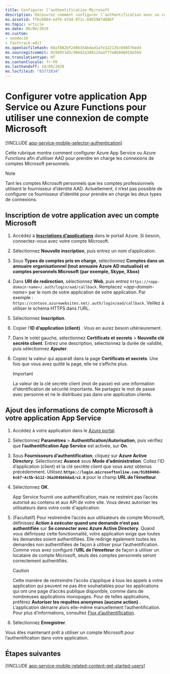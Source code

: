 ```yaml
---
title: Configurer l’authentification Microsoft
description: Découvrez comment configurer l’authentification avec un compte Microsoft pour en faire un fournisseur d’identité pour votre application App Service ou Azure Functions.
ms.assetid: ffbc6064-edf6-474d-971c-695598fd08bf
ms.topic: article
ms.date: 08/08/2019
ms.custom:
- seodec18
- fasttrack-edit
ms.openlocfilehash: 68af882bf240b354bdad1afe322135c048576ed4
ms.sourcegitcommit: 829d951d5c90442a38012daaf77e86046018e5b9
ms.translationtype: HT
ms.contentlocale: fr-FR
ms.lasthandoff: 10/09/2020
ms.locfileid: "83772834"
---
```

# <a name="configure-your-app-service-or-azure-functions-app-to-use-microsoft-account-login"></a>Configurer votre application App Service ou Azure Functions pour utiliser une connexion de compte Microsoft

[!INCLUDE [app-service-mobile-selector-authentication](../../includes/app-service-mobile-selector-authentication.md)]

Cette rubrique montre comment configurer Azure App Service ou Azure Functions afin d’utiliser AAD pour prendre en charge les connexions de comptes Microsoft personnels.

> [!NOTE]
> Tant les comptes Microsoft personnels que les comptes professionnels utilisent le fournisseur d’identité AAD. Actuellement, il n’est pas possible de configurer ce fournisseur d’identité pour prendre en charge les deux types de connexions.

## <a name="register-your-app-with-microsoft-account"></a><a name="register-microsoft-account"> </a>Inscription de votre application avec un compte Microsoft

1. Accédez à [**Inscriptions d’applications**](https://portal.azure.com/#blade/Microsoft_AAD_RegisteredApps/ApplicationsListBlade) dans le portail Azure. Si besoin, connectez-vous avec votre compte Microsoft.
1. Sélectionnez **Nouvelle inscription**, puis entrez un nom d’application.
1. Sous **Types de comptes pris en charge**, sélectionnez **Comptes dans un annuaire organisationnel (tout annuaire Azure AD mutualisé) et comptes personnels Microsoft (par exemple, Skype, Xbox)**
1. Dans **URI de redirection**, sélectionnez **Web**, puis entrez `https://<app-domain-name>/.auth/login/aad/callback`. Remplacez *\<app-domain-name>* par le nom de votre application de votre application.  Par exemple : `https://contoso.azurewebsites.net/.auth/login/aad/callback`. Veillez à utiliser le schéma HTTPS dans l’URL.

1. Sélectionnez **Inscription**.
1. Copier l’**ID d’application (client)** . Vous en aurez besoin ultérieurement.
1. Dans le volet gauche, sélectionnez **Certificats et secrets** > **Nouvelle clé secrète client**. Entrez une description, sélectionnez la durée de validité, puis sélectionnez **Ajouter**.
1. Copiez la valeur qui apparaît dans la page **Certificats et secrets**. Une fois que vous avez quitté la page, elle ne s’affiche plus.

    > [!IMPORTANT]
    > La valeur de la clé secrète client (mot de passe) est une information d’identification de sécurité importante. Ne partagez le mot de passe avec personne et ne le distribuez pas dans une application cliente.

## <a name="add-microsoft-account-information-to-your-app-service-application"></a><a name="secrets"> </a>Ajout des informations de compte Microsoft à votre application App Service

1. Accédez à votre application dans le [Azure portal].
1. Sélectionnez **Paramètres** > **Authentification/Autorisation**, puis vérifiez que **l’authentification App Service** est activée, sur **On**.
1. Sous **Fournisseurs d’authentification**, cliquez sur **Azure Active Directory**. Sélectionnez **Avancé** sous **Mode d’administration**. Collez l’ID d’application (client) et la clé secrète client que vous avez obtenus précédemment. Utilisez **`https://login.microsoftonline.com/9188040d-6c67-4c5b-b112-36a304b66dad/v2.0`** pour le champ **URL de l’émetteur**.
1. Sélectionnez **OK**.

   App Service fournit une authentification, mais ne restreint pas l’accès autorisé au contenu et aux API de votre site. Vous devez autoriser les utilisateurs dans votre code d'application.

1. (Facultatif) Pour restreindre l’accès aux utilisateurs de compte Microsoft, définissez **Action à exécuter quand une demande n’est pas authentifiée** sur **Se connecter avec Azure Active Directory**. Quand vous définissez cette fonctionnalité, votre application exige que toutes les demandes soient authentifiées. Elle redirige également toutes les demandes non authentifiées de façon à utiliser pour l’authentification. Comme vous avez configuré l’**URL de l’émetteur** de façon à utiliser un locataire de compte Microsoft, seuls des comptes personnels seront correctement authentifiés.

   > [!CAUTION]
   > Cette manière de restreindre l’accès s’applique à tous les appels à votre application qui peuvent ne pas être souhaitables pour les applications qui ont une page d’accès publique disponible, comme dans de nombreuses applications monopages. Pour de telles applications, préférez **Autoriser les requêtes anonymes (aucune action)** . L’application démarre alors elle-même manuellement l’authentification. Pour plus d’informations, consultez [Flux d’authentification](overview-authentication-authorization.md#authentication-flow).

1. Sélectionnez **Enregistrer**.

Vous êtes maintenant prêt à utiliser un compte Microsoft pour l’authentification dans votre application.

## <a name="next-steps"></a><a name="related-content"> </a>Étapes suivantes

[!INCLUDE [app-service-mobile-related-content-get-started-users](../../includes/app-service-mobile-related-content-get-started-users.md)]

<!-- URLs. -->

[My Applications]: https://go.microsoft.com/fwlink/p/?LinkId=262039
[Azure portal]: https://portal.azure.com/
